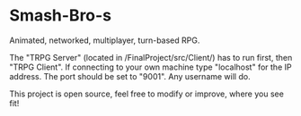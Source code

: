 Smash-Bro-s
===========

Animated, networked, multiplayer, turn-based RPG.

The "TRPG Server" (located in /FinalProject/src/Client/) has to run first, then "TRPG Client".  If connecting to your own machine type "localhost" for the IP address.  The port should be set to "9001".  Any username will do.

This project is open source, feel free to modify or improve, where you see fit!
